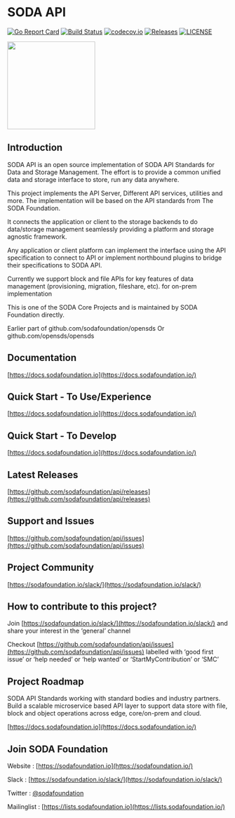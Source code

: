 # SODA API

[![Go Report Card](https://goreportcard.com/badge/github.com/sodafoundation/api?branch=master)](https://goreportcard.com/report/github.com/sodafoundation/api)
[![Build Status](https://github.com/sodafoundation/api/actions/workflows/ci.yml/badge.svg)](https://github.com/sodafoundation/api/actions/workflows/ci.yml)
[![codecov.io](https://codecov.io/github/sodafoundation/api/coverage.svg?branch=master)](https://codecov.io/github/sodafoundation/api?branch=master)
[![Releases](https://img.shields.io/github/release/sodafoundation/api/all.svg?style=flat-square)](https://github.com/sodafoundation/api/releases)
[![LICENSE](https://img.shields.io/github/license/sodafoundation/api.svg?style=flat-square)](https://github.com/sodafoundation/api/blob/master/LICENSE)

<img src="https://sodafoundation.io/wp-content/uploads/2020/01/SODA_logo_outline_color_800x800.png" width="200" height="200">

## Introduction

SODA API is an open source implementation of SODA API Standards for Data and Storage Management. The effort is to provide a common unified data and storage interface to store, run any data anywhere.

This project implements the API Server, Different API services, utilities and more. The implementation will be based on the API standards from The SODA Foundation.

It connects the application or client to the storage backends to do data/storage management seamlessly providing a platform and storage agnostic framework.

Any application or client platform can implement the interface using the API specification to connect to API or implement northbound plugins to bridge their specifications to SODA API.

Currently we support block and file APIs for key features of data management (provisioning, migration, fileshare, etc). for on-prem implementation

This is one of the SODA Core Projects and is maintained by SODA Foundation directly.

Earlier part of github.com/sodafoundation/opensds Or github.com/opensds/opensds

## Documentation

[https://docs.sodafoundation.io](https://docs.sodafoundation.io/)

## Quick Start - To Use/Experience

[https://docs.sodafoundation.io](https://docs.sodafoundation.io/)

## Quick Start - To Develop

[https://docs.sodafoundation.io](https://docs.sodafoundation.io/)

## Latest Releases

[https://github.com/sodafoundation/api/releases](https://github.com/sodafoundation/api/releases)

## Support and Issues

[https://github.com/sodafoundation/api/issues](https://github.com/sodafoundation/api/issues)

## Project Community

[https://sodafoundation.io/slack/](https://sodafoundation.io/slack/)

## How to contribute to this project?

Join [https://sodafoundation.io/slack/](https://sodafoundation.io/slack/) and share your interest in the ‘general’ channel

Checkout [https://github.com/sodafoundation/api/issues](https://github.com/sodafoundation/api/issues) labelled with ‘good first issue’ or ‘help needed’ or ‘help wanted’ or ‘StartMyContribution’ or ‘SMC’

## Project Roadmap

SODA API Standards working with standard bodies and industry partners. Build a scalable microservice based API layer to support data store with file, block and object operations across edge, core/on-prem and cloud.

  

[https://docs.sodafoundation.io](https://docs.sodafoundation.io/)

## Join SODA Foundation

Website : [https://sodafoundation.io](https://sodafoundation.io/)

Slack  : [https://sodafoundation.io/slack/](https://sodafoundation.io/slack/)

Twitter  : [@sodafoundation](https://twitter.com/sodafoundation)

Mailinglist  : [https://lists.sodafoundation.io](https://lists.sodafoundation.io/)
